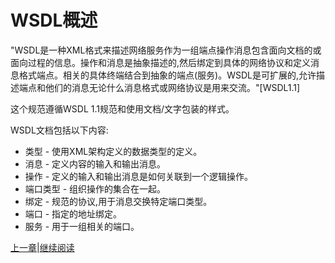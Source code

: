 # WSDL概述

"WSDL是一种XML格式来描述网络服务作为一组端点操作消息包含面向文档的或面向过程的信息。操作和消息是抽象描述的,然后绑定到具体的网络协议和定义消息格式端点。相关的具体终端结合到抽象的端点(服务)。WSDL是可扩展的,允许描述端点和他们的消息无论什么消息格式或网络协议是用来交流。"[WSDL1.1]

这个规范遵循WSDL 1.1规范和使用文档/文字包装的样式。

WSDL文档包括以下内容:
 * 类型 - 使用XML架构定义的数据类型的定义。
 * 消息 - 定义内容的输入和输出消息。
 * 操作 - 定义的输入和输出消息是如何关联到一个逻辑操作。
 * 端口类型 - 组织操作的集合在一起。
 * 绑定 - 规范的协议,用于消息交换特定端口类型。
 * 端口 - 指定的地址绑定。
 * 服务 - 用于一组相关的端口。


[上一章](05.01.01.md)|[继续阅读](05.03.md)